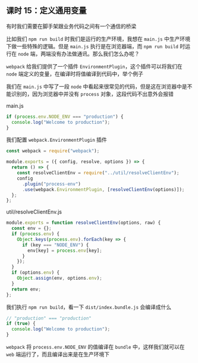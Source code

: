## 课时 15：定义通用变量

有时我们需要在脚手架跟业务代码之间有一个通信的桥梁

比如我们 `npm run build` 时我们是运行的生产环境，我想在 `main.js` 中生产环境下做一些特殊的逻辑。但是 `main.js` 执行是在浏览器端，而 `npm run build` 时运行在 `node` 端，两端没有办法做通讯。那么我们怎么办呢？

`webpack` 给我们提供了一个插件 `EnvironmentPlugin`，这个插件可以将我们在 `node` 端定义的变量，在编译时将值编译到代码中，举个例子

我们在 `main.js` 中写了一段 `node` 中看起来很常见的代码，但是这在浏览器中是不能识别的，因为浏览器中并没有 `process` 对象，这段代码不出意外会报错

main.js

```js
if (process.env.NODE_ENV === "production") {
  console.log("Welcome to production");
}
```

我们配置 `webpack.EnvironmentPlugin` 插件

```js
const webpack = require("webpack");

module.exports = ({ config, resolve, options }) => {
  return () => {
    const resolveClientEnv = require("../util/resolveClientEnv");
    config
      .plugin("process-env")
      .use(webpack.EnvironmentPlugin, [resolveClientEnv(options)]);
  };
};
```

util/resolveClientEnv.js

```js
module.exports = function resolveClientEnv(options, raw) {
  const env = {};
  if (process.env) {
    Object.keys(process.env).forEach(key => {
      if (key === "NODE_ENV") {
        env[key] = process.env[key];
      }
    });
  }
  if (options.env) {
    Object.assign(env, options.env);
  }
  return env;
};
```

我们执行 `npm run build`，看一下 `dist/index.bundle.js` 会编译成什么

```js
// "production" === "production"
if (true) {
  console.log("Welcome to production");
}
```

`webpack` 将 `process.env.NODE_ENV` 的值编译在 `bundle` 中，这样我们就可以在 `web` 端运行了，而且编译出来是在生产环境下
